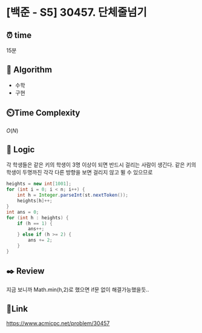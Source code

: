 # [백준 - S5] 30457. 단체줄넘기

## ⏰ **time**

15분

## :pushpin: **Algorithm**

- 수학
- 구현
## ⏲️**Time Complexity**

$O(N)$

## :round_pushpin: **Logic**
각 학생들은 같은 키의 학생이 3명 이상이 되면 반드시 걸리는 사람이 생긴다. 같은 키의 학생이 두명까진 각각 다른 방향을 보면 걸리지 않고 뛸 수 있으므로 
```java
heights = new int[1001];
for (int i = 0; i < n; i++) {
    int h = Integer.parseInt(st.nextToken());
    heights[h]++;
}
int ans = 0;
for (int h : heights) {
    if (h == 1) {
        ans++;
    } else if (h >= 2) {
        ans += 2;
    }
}
```

## :black_nib: **Review**
지금 보니까 Math.min(h,2)로 했으면 if문 없이 해결가능했을듯..
## 📡**Link**

https://www.acmicpc.net/problem/30457